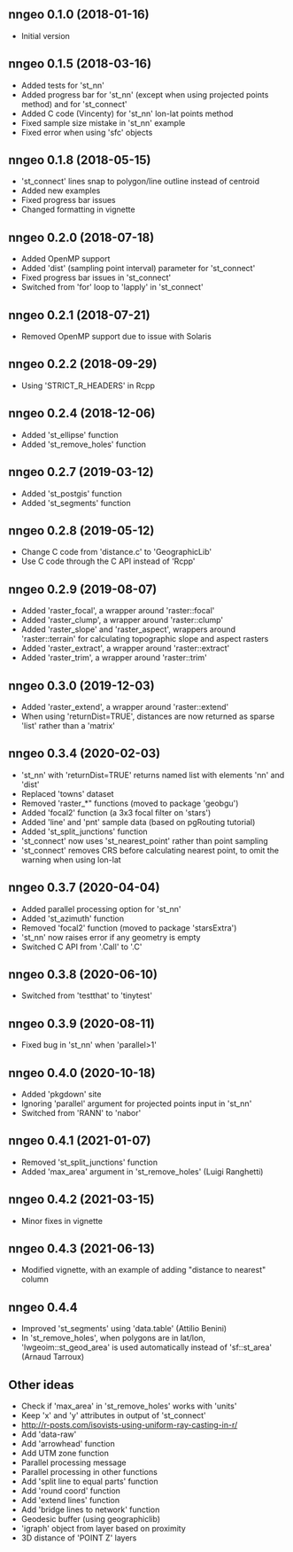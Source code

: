 ## nngeo 0.1.0 (2018-01-16)

* Initial version

## nngeo 0.1.5 (2018-03-16)

* Added tests for 'st_nn'
* Added progress bar for 'st_nn' (except when using projected points method) and for 'st_connect'
* Added C code (Vincenty) for 'st_nn' lon-lat points method
* Fixed sample size mistake in 'st_nn' example
* Fixed error when using 'sfc' objects

## nngeo 0.1.8 (2018-05-15)

* 'st_connect' lines snap to polygon/line outline instead of centroid
* Added new examples
* Fixed progress bar issues
* Changed formatting in vignette

## nngeo 0.2.0 (2018-07-18)

* Added OpenMP support
* Added 'dist' (sampling point interval) parameter for 'st_connect'
* Fixed progress bar issues in 'st_connect'
* Switched from 'for' loop to 'lapply' in 'st_connect'

## nngeo 0.2.1 (2018-07-21)

* Removed OpenMP support due to issue with Solaris

## nngeo 0.2.2 (2018-09-29)

* Using 'STRICT_R_HEADERS' in Rcpp

## nngeo 0.2.4 (2018-12-06)

* Added 'st_ellipse' function
* Added 'st_remove_holes' function

## nngeo 0.2.7 (2019-03-12)

* Added 'st_postgis' function
* Added 'st_segments' function

## nngeo 0.2.8 (2019-05-12)

* Change C code from 'distance.c' to 'GeographicLib'
* Use C code through the C API instead of 'Rcpp'

## nngeo 0.2.9 (2019-08-07)

* Added 'raster_focal', a wrapper around 'raster::focal'
* Added 'raster_clump', a wrapper around 'raster::clump'
* Added 'raster_slope' and 'raster_aspect', wrappers around 'raster::terrain' for calculating topographic slope and aspect rasters
* Added 'raster_extract', a wrapper around 'raster::extract'
* Added 'raster_trim', a wrapper around 'raster::trim'

## nngeo 0.3.0 (2019-12-03)

* Added 'raster_extend', a wrapper around 'raster::extend'
* When using 'returnDist=TRUE', distances are now returned as sparse 'list' rather than a 'matrix'

## nngeo 0.3.4 (2020-02-03)

* 'st_nn' with 'returnDist=TRUE' returns named list with elements 'nn' and 'dist'
* Replaced 'towns' dataset
* Removed 'raster_*" functions (moved to package 'geobgu')
* Added 'focal2' function (a 3x3 focal filter on 'stars')
* Added 'line' and 'pnt' sample data (based on pgRouting tutorial)
* Added 'st_split_junctions' function
* 'st_connect' now uses 'st_nearest_point' rather than point sampling
* 'st_connect' removes CRS before calculating nearest point, to omit the warning when using lon-lat

## nngeo 0.3.7 (2020-04-04)

* Added parallel processing option for 'st_nn'
* Added 'st_azimuth' function
* Removed 'focal2' function (moved to package 'starsExtra')
* 'st_nn' now raises error if any geometry is empty
* Switched C API from '.Call' to '.C'

## nngeo 0.3.8 (2020-06-10)

* Switched from 'testthat' to 'tinytest'

## nngeo 0.3.9 (2020-08-11)

* Fixed bug in 'st_nn' when 'parallel>1'

## nngeo 0.4.0 (2020-10-18)

* Added 'pkgdown' site
* Ignoring 'parallel' argument for projected points input in 'st_nn'
* Switched from 'RANN' to 'nabor'

## nngeo 0.4.1 (2021-01-07)

* Removed 'st_split_junctions' function
* Added 'max_area' argument in 'st_remove_holes' (Luigi Ranghetti)

## nngeo 0.4.2 (2021-03-15)

* Minor fixes in vignette

## nngeo 0.4.3 (2021-06-13)

* Modified vignette, with an example of adding "distance to nearest" column

## nngeo 0.4.4

* Improved 'st_segments' using 'data.table' (Attilio Benini)
* In 'st_remove_holes', when polygons are in lat/lon, 'lwgeoim::st_geod_area' is used automatically instead of 'sf::st_area' (Arnaud Tarroux)

## Other ideas

* Check if 'max_area' in 'st_remove_holes' works with 'units'
* Keep 'x' and 'y' attributes in output of 'st_connect'
* http://r-posts.com/isovists-using-uniform-ray-casting-in-r/
* Add 'data-raw'
* Add 'arrowhead' function
* Add UTM zone function
* Parallel processing message
* Parallel processing in other functions
* Add 'split line to equal parts' function
* Add 'round coord' function
* Add 'extend lines' function
* Add 'bridge lines to network' function
* Geodesic buffer (using geographiclib)
* 'igraph' object from layer based on proximity
* 3D distance of 'POINT Z' layers

